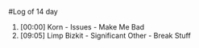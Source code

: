 #Log of 14 day

1. [00:00] Korn - Issues - Make Me Bad
1. [09:05] Limp Bizkit - Significant Other - Break Stuff
